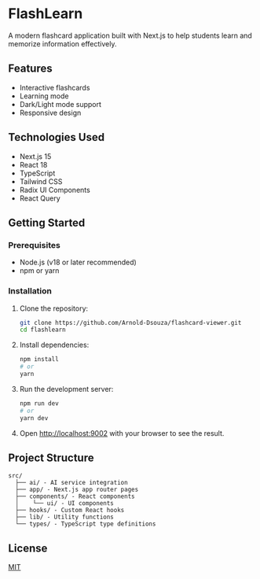 # FlashLearn

A modern flashcard application built with Next.js to help students learn and memorize information effectively.

## Features

- Interactive flashcards
- Learning mode
- Dark/Light mode support
- Responsive design

## Technologies Used

- Next.js 15
- React 18
- TypeScript
- Tailwind CSS
- Radix UI Components
- React Query

## Getting Started

### Prerequisites

- Node.js (v18 or later recommended)
- npm or yarn

### Installation

1. Clone the repository:
   ```bash
   git clone https://github.com/Arnold-Dsouza/flashcard-viewer.git
   cd flashlearn
   ```

2. Install dependencies:
   ```bash
   npm install
   # or
   yarn
   ```

3. Run the development server:
   ```bash
   npm run dev
   # or
   yarn dev
   ```

4. Open [http://localhost:9002](http://localhost:9002) with your browser to see the result.

## Project Structure

```
src/
  ├── ai/ - AI service integration
  ├── app/ - Next.js app router pages
  ├── components/ - React components
  │    └── ui/ - UI components
  ├── hooks/ - Custom React hooks
  ├── lib/ - Utility functions
  └── types/ - TypeScript type definitions
```

## License

[MIT](LICENSE)
